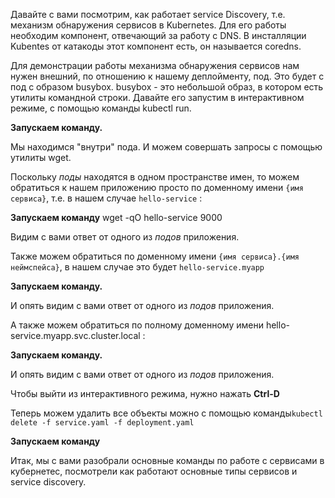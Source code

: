 Давайте с вами посмотрим, как работает service Discovery, т.е. механизм обнаружения сервисов в Kubernetes. Для его работы необходим компонент, отвечающий за работу с DNS. В инсталляции Kubentes от катакоды этот компонент есть, он называется coredns.

Для демонстрации работы механизма обнаружения сервисов  нам нужен внешний, по отношению к нашему деплойменту, под. Это будет с под с образом busybox. busybox - это небольшой образ, в котором есть утилиты командной строки. Давайте его запустим в интерактивном режиме, с помощью команды kubectl run. 

**Запускаем команду.**

Мы находимся "внутри" пода. И можем совершать запросы с помощью утилиты wget.  

Поскольку *поды* находятся в одном пространстве имен, то можем обратиться к нашем приложению просто по доменному имени `{имя сервиса}`, т.е. в нашем случае `hello-service` :

**Запускаем команду** wget -qO hello-service 9000

Видим с вами ответ от одного из *подов* приложения. 

Также можем обратиться по доменному имени `{имя сервиса}.{имя неймспейса}`, в нашем случае это будет `hello-service.myapp`

**Запускаем команду.** 

И опять видим с вами ответ от одного из *подов* приложения. 

А также можем обратиться по полному доменному имени hello-service.myapp.svc.cluster.local :

**Запускаем команду.** 

И опять видим с вами ответ от одного из *подов* приложения. 

Чтобы выйти из интерактивного режима, нужно нажать **Ctrl-D**

Теперь можем удалить все объекты можно с помощью команды`kubectl delete -f service.yaml -f deployment.yaml`

**Запускаем команду** 

Итак, мы с вами разобрали основные команды по работе с сервисами в кубернетес, посмотрели как работают основные типы сервисов и service discovery. 